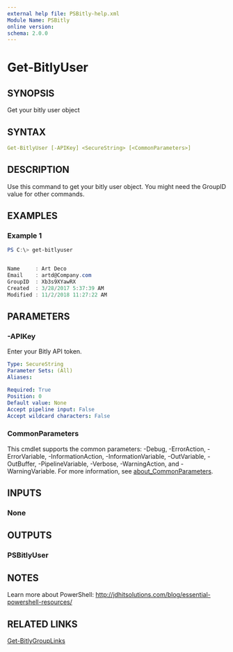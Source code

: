 ```yaml
---
external help file: PSBitly-help.xml
Module Name: PSBitly
online version:
schema: 2.0.0
---
```


# Get-BitlyUser

## SYNOPSIS

Get your bitly user object

## SYNTAX

```yaml
Get-BitlyUser [-APIKey] <SecureString> [<CommonParameters>]
```

## DESCRIPTION

Use this command to get your bitly user object. You might need the GroupID value for other commands.

## EXAMPLES

### Example 1

```powershell
PS C:\> get-bitlyuser


Name     : Art Deco
Email    : artd@Company.com
GroupID  : Xb3s9XYawRX
Created  : 3/28/2017 5:37:39 AM
Modified : 11/2/2018 11:27:22 AM
```

## PARAMETERS

### -APIKey

Enter your Bitly API token.

```yaml
Type: SecureString
Parameter Sets: (All)
Aliases:

Required: True
Position: 0
Default value: None
Accept pipeline input: False
Accept wildcard characters: False
```

### CommonParameters

This cmdlet supports the common parameters: -Debug, -ErrorAction, -ErrorVariable, -InformationAction, -InformationVariable, -OutVariable, -OutBuffer, -PipelineVariable, -Verbose, -WarningAction, and -WarningVariable. For more information, see [about_CommonParameters](http://go.microsoft.com/fwlink/?LinkID=113216).

## INPUTS

### None

## OUTPUTS

### PSBitlyUser

## NOTES

Learn more about PowerShell:
http://jdhitsolutions.com/blog/essential-powershell-resources/

## RELATED LINKS

[Get-BitlyGroupLinks](Get-BitlyGroupLinks.md)

